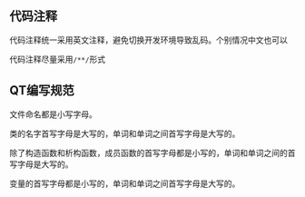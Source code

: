 ## 代码注释

代码注释统一采用英文注释，避免切换开发环境导致乱码。个别情况中文也可以

代码注释尽量采用`/**/`形式

## QT编写规范

文件命名都是小写字母。

类的名字首写字母是大写的，单词和单词之间首写字母是大写的。

除了构造函数和析构函数，成员函数的首写字母都是小写的，单词和单词之间的首写字母是大写的。

变量的首写字母都是小写的，单词和单词之间首写字母是大写的。

## 
